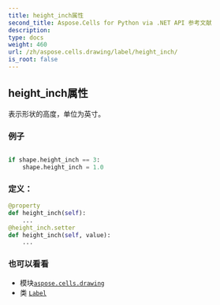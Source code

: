 ```yaml
---
title: height_inch属性
second_title: Aspose.Cells for Python via .NET API 参考文献
description:
type: docs
weight: 460
url: /zh/aspose.cells.drawing/label/height_inch/
is_root: false
---
```

## height_inch属性

表示形状的高度，单位为英寸。

### 例子

```python

if shape.height_inch == 3:
    shape.height_inch = 1.0

```
### 定义：
```python
@property
def height_inch(self):
    ...
@height_inch.setter
def height_inch(self, value):
    ...
```

### 也可以看看
* 模块[`aspose.cells.drawing`](../../)
* 类 [`Label`](/cells/python-net/zh/aspose.cells.drawing/label)
